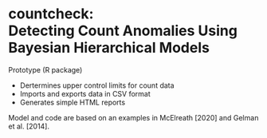 # countcheck:<br>Detecting Count Anomalies Using Bayesian Hierarchical Models

Prototype (R package)

* Dertermines upper control limits for count data
* Imports and exports data in CSV format
* Generates simple HTML reports

Model and code are based on an examples in McElreath [2020] and
Gelman et al. [2014].
